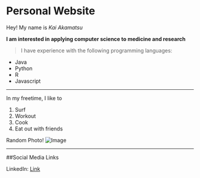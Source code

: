 # Personal Website

Hey! My name is *Kai Akamatsu* 

**I am interested in applying computer science to medicine and research**

> I have experience with the following programming languages:
* Java
* Python
* R
* Javascript

---

In my freetime, I like to
1. Surf 
2. Workout 
3. Cook
4. Eat out with friends

Random Photo!
![Image](https://picsum.photos/200/300)

---

##Social Media Links

LinkedIn: [Link](https://www.linkedin.com/in/kai-akamatsu/) 
